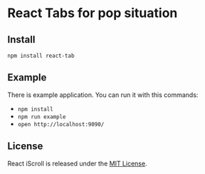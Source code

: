 # React Tabs for pop situation

## Install

    npm install react-tab

## Example

There is example application. You can run it with this commands:

- `npm install`
- `npm run example`
- `open http://localhost:9090/`

## License

React iScroll is released under the [MIT License](http://www.opensource.org/licenses/MIT).
